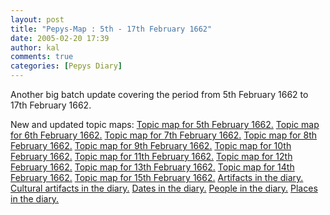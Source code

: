 ```yaml
---
layout: post
title: "Pepys-Map : 5th - 17th February 1662"
date: 2005-02-20 17:39
author: kal
comments: true
categories: [Pepys Diary]
---
```

Another big batch update covering the period from 5th February 1662 to 17th February 1662.

<!--more-->
New and updated topic maps:
<a href="http://www.techquila.com/blog/archives/16620205.ltm">Topic map for 5th February 1662.</a>
<a href="http://www.techquila.com/blog/archives/16620206.ltm">Topic map for 6th February 1662.</a>
<a href="http://www.techquila.com/blog/archives/16620207.ltm">Topic map for 7th February 1662.</a>
<a href="http://www.techquila.com/blog/archives/16620208.ltm">Topic map for 8th February 1662.</a>
<a href="http://www.techquila.com/blog/archives/16620209.ltm">Topic map for 9th February 1662.</a>
<a href="http://www.techquila.com/blog/archives/16620210.ltm">Topic map for 10th February 1662.</a>
<a href="http://www.techquila.com/blog/archives/16620211.ltm">Topic map for 11th February 1662.</a>
<a href="http://www.techquila.com/blog/archives/16620212.ltm">Topic map for 12th February 1662.</a>
<a href="http://www.techquila.com/blog/archives/16620213.ltm">Topic map for 13th February 1662.</a>
<a href="http://www.techquila.com/blog/archives/16620214.ltm">Topic map for 14th February 1662.</a>
<a href="http://www.techquila.com/blog/archives/16620215.ltm">Topic map for 15th February 1662.</a>
<a href="http://www.techquila.com/blog/archives/pepys-diary-artifacts.ltm">Artifacts in the diary.</a>
<a href="http://www.techquila.com/blog/archives/pepys-diary-culture.ltm">Cultural artifacts in the diary.</a>
<a href="http://www.techquila.com/blog/archives/pepys-diary-dates.ltm">Dates  in the diary.</a>
<a href="http://www.techquila.com/blog/archives/pepys-diary-people.ltm">People in the diary.</a>
<a href="http://www.techquila.com/blog/archives/pepys-diary-places.ltm">Places in the diary.</a>


